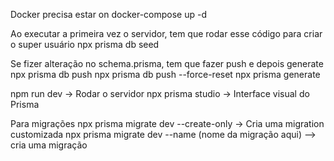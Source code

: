 Docker precisa estar on
docker-compose up -d

Ao executar a primeira vez o servidor, tem que rodar esse código para criar o super usuário
npx prisma db seed

Se fizer alteração no schema.prisma, tem que fazer push e depois generate
npx prisma db push
npx prisma db push --force-reset
npx prisma generate

npm run dev -> Rodar o servidor
npx prisma studio -> Interface visual do Prisma

Para migrações
npx prisma migrate dev --create-only -> Cria uma migration customizada
npx prisma migrate dev --name (nome da migração aqui) --> cria uma migração
